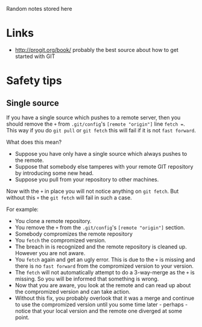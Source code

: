 Random notes stored here

Links
=====

- http://progit.org/book/ probably the best source about how to get started with GIT


Safety tips
===========

Single source
-------------

If you have a single source which pushes to a remote server, then you should remove the `+` from `.git/config`'s `[remote "origin"]` line `fetch =`.  This way if you do `git pull` or `git fetch` this will fail if it is not `fast forward`.

What does this mean?

* Suppose you have only have a single source which always pushes to the remote.
* Suppose that somebody else tamperes with your remote GIT repository by introducing some new head.
* Suppose you pull from your repository to other machines.

Now with the `+` in place you will not notice anything on `git fetch`.  But without this `+` the `git fetch` will fail in such a case.

For example:

* You clone a remote repository.
* You remove the `+` from the `.git/config`'s `[remote "origin"]` section.
* Somebody compromizes the remote repository
* You `fetch` the compromized version.
* The breach in is recognized and the remote repository is cleaned up.  However you are not aware.
* You `fetch` again and get an ugly error.  This is due to the `+` is missing and there is no `fast forward` from the compromized version to your version.
* The `fetch` will not automatically attempt to do a 3-way-merge as the `+` is missing.  So you will be informed that something is wrong.
* Now that you are aware, you look at the remote and can read up about the compromized version and can take action.
* Without this fix, you probably overlook that it was a merge and continue to use the compromized version until you some time later - perhaps - notice that your local version and the remote one diverged at some point.

